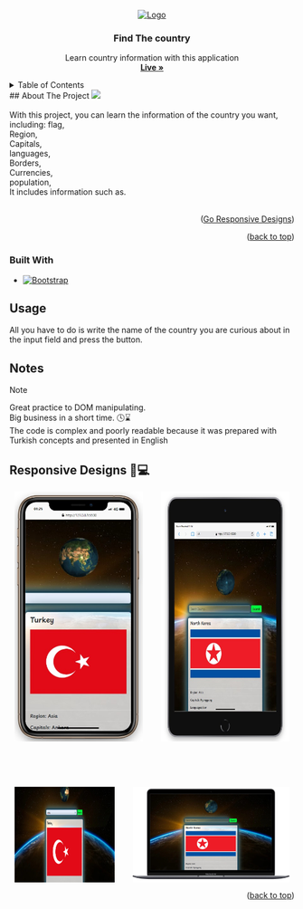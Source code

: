 <!-- PROJECT LOGO -->
<br />
<div align="center" id="readme-top">
  <a href="https://github.com/othneildrew/Best-README-Template">
    <img src="https://encrypted-tbn0.gstatic.com/images?q=tbn:ANd9GcSAH_lzCkIrqSyUkmKn_g3nblONpRExl4GKYMFI-qpGXHqcydspbXcVDuI794TWwv7xwVc&usqp=CAU" alt="Logo" width="300" height="100">
  </a>



  <h3 align="center">Find The country</h3>

  <p align="center">
    Learn country information with this application
    <br />
    <a href="https://find-country-chi.vercel.app/"><strong>Live »</strong></a>
    <br />
  </p>
</div>
<!-- TABLE OF CONTENTS -->
<details>
  <summary>Table of Contents</summary>
  <ol>
    <li>
      <a href="#about-the-project">About The Project</a>
      <ul>
        <li><a href="#built-with">Built With</a></li>
      </ul>
    </li>
    <li><a href="#usage">Usage</a></li>
  </ol>
</details>
<!-- ABOUT THE PROJECT -->
## About The Project
<img src="./assent/Animation.gif" >
<br>
<br>
With this project, you can learn the information of the country you want, including:
flag, <br>
Region, <br>
Capitals, <br>
languages, <br>
Borders, <br>
Currencies, <br>
population, <br>
It includes information such as. <br><br>


<p align="right">(<a href="#responsive">Go Responsive Designs</a>)</p>
<p align="right">(<a href="#readme-top">back to top</a>)</p>

### Built With

* [![Bootstrap](https://img.shields.io/badge/Bootstrap-563D7C?style=for-the-badge&logo=bootstrap&logoColor=white)][Bootstrap-url]

## Usage
All you have to do is write the name of the country you are curious about in the input field and press the button.
## Notes
> [!NOTE]
> Great practice to DOM manipulating. <br>
> Big business in a short time. 🕓⌛ <br>
> The code is complex and poorly readable because it was prepared with Turkish concepts and presented in English<br>
## Responsive Designs 📲💻
<!-- Responsive Designs -->
<div align="center" id="responsive">
  <!-- First Row -->
  <div align="center" style="display: flex; gap: 2rem; justify-content: center; margin-bottom: 5rem;">
    <img src="./assent/Screenshot_3.jpg" width="45%">
    <img src="./assent/Screenshot_1.jpg" width="45%">
  </div>
  
  <!-- Second Row -->
  <div align="center" style="display: flex; gap: 2rem; justify-content: center; margin-top: 5rem;">
    <img src="./assent/Screenshot_7.jpg" width="35%">
    <img src="./assent/Screenshot_2.jpg" width="55%">
  </div>
</div>

<p align="right">(<a href="#readme-top">back to top</a>)</p>

[Bootstrap-url]: https://getbootstrap.com